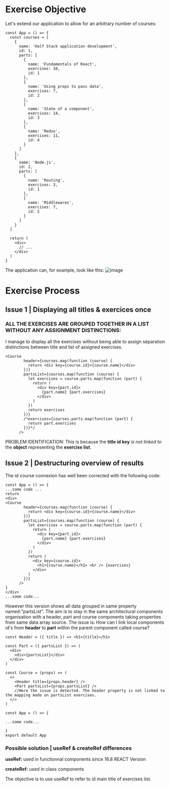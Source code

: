 # Exercise Objective
Let's extend our application to allow for an arbitrary number of courses:
```
const App = () => {
  const courses = [
    {
      name: 'Half Stack application development',
      id: 1,
      parts: [
        {
          name: 'Fundamentals of React',
          exercises: 10,
          id: 1
        },
        {
          name: 'Using props to pass data',
          exercises: 7,
          id: 2
        },
        {
          name: 'State of a component',
          exercises: 14,
          id: 3
        },
        {
          name: 'Redux',
          exercises: 11,
          id: 4
        }
      ]
    }, 
    {
      name: 'Node.js',
      id: 2,
      parts: [
        {
          name: 'Routing',
          exercises: 3,
          id: 1
        },
        {
          name: 'Middlewares',
          exercises: 7,
          id: 2
        }
      ]
    }
  ]

  return (
    <div>
      // ...
    </div>
  )
}
```
The application can, for example, look like this:
![image](https://github.com/devstackweb3/osa2/assets/118926098/a96aada2-c37e-4578-aeb0-6baf505f2f20)

# Exercise Process

## Issue 1 | Displaying all titles & exercices once
### ALL THE EXERCISES ARE GROUPED TOGETHER IN A LIST WITHOUT ANY ASSIGNMENT DISTINCTIONS:
I manage to display all the exercises without being able to assign separation distinctions between title and list of assigned exercises.  

```
<Course
        header={courses.map(function (course) {
          return <div key={course.id}>{course.name}</div>
        })}
        partsList={courses.map(function (course) {
          let exercises = course.parts.map(function (part) {
            return (
              <div key={part.id}>
                {part.name} {part.exercises}
              </div>
            )
          })
          return exercises
        })}
        /*exercises={courses.parts.map(function (part) {
          return part.exercises
        })}*/
      />
```
PROBLEM IDENTIFICATION: This is because the **title id key** *is not linked to* the **object** representing the **exercise list**.

## Issue 2 | Destructuring overview of results
The id course connexion has well been corrected with the following code: 

```
const App = () => {
...some code ...
return
<div>
<Course
        header={courses.map(function (course) {
          return <div key={course.id}>{course.name}</div>
        })}
        partsList={courses.map(function (course) {
          let exercises = course.parts.map(function (part) {
            return (
              <div key={part.id}>
                {part.name} {part.exercises}
              </div>
            )
          })
          return (
            <div key={course.id}>
              <h1>{course.name}</h1> <br /> {exercises}
            </div>
          )
        })}
      />
}
</div>
...some code...
```
However this version shows all data grouped in same property named:"partsList". The aim is to stay in the same architectural components organisation with a header, part and course components taking properties from same data array source.
The issue is:
How can I link local components id's from **header** to **part** within the parent component called course?
```
const Header = ({ title }) => <h1>{title}</h1>

const Part = ({ partsList }) => (
  <div>
    <div>{partsList}</div>
  </div>
)

const Course = (props) => (
  <>
    <Header title={props.header} />
    <Part partsList={props.partsList} />
    //Here the issue is detected. The header property is not linked to the mapping made on partsList exercises. 
  </>
)

const App = () => {

...some code...

}
export default App
```
### Possible solution | useRef & createRef differences
**useRef:** used in functionnal components since 16.8 REACT Version

**createRef:** used in class components

The objective is to use useRef to refer to id main title of exercises list. 

